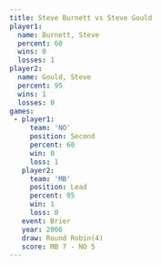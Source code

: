 ```yaml
---
title: Steve Burnett vs Steve Gould
player1:              
  name: Burnett, Steve
  percent: 60         
  wins: 0             
  losses: 1           
player2:              
  name: Gould, Steve  
  percent: 95         
  wins: 1             
  losses: 0           
games:
 - player1:          
     team: 'NO'      
     position: Second
     percent: 60     
     win: 0          
     loss: 1         
   player2:        
     team: 'MB'    
     position: Lead
     percent: 95   
     win: 1        
     loss: 0       
   event: Brier        
   year: 2006          
   draw: Round Robin(4)
   score: MB 7 - NO 5  
---
```

